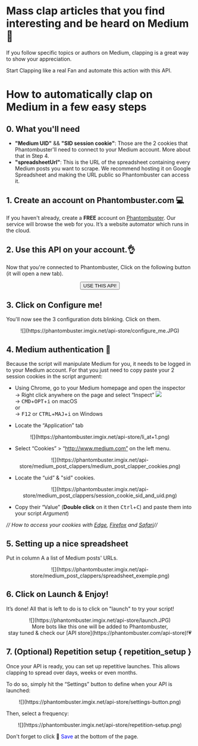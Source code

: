 # Mass clap articles that you find interesting and be heard on Medium 👏

If you follow specific topics or authors on Medium, clapping is a great way to show your appreciation.

Start Clapping like a real Fan and automate this action with this API.

# How to automatically clap on Medium in a few easy steps

## 0. What you'll need

- **"Medium UID"** &&  **"SID session cookie"**: Those are the 2 cookies that Phantombuster'll need to connect to your Medium account. More about that in Step 4.
- **"spreadsheetUrl"**: This is the URL of the spreadsheet containing every Medium posts you want to scrape. We recommend hosting it on Google Spreadsheet and making the URL public so Phantombuster can access it.

## 1. Create an account on Phantombuster.com 💻
If you haven't already, create a **FREE** account on [Phantombuster](https://phantombuster.com/register). Our service will browse the web for you. It’s a website automator which runs in the cloud. 

## 2. Use this API on your account.👌
Now that you're connected to Phantombuster, Click on the following button (it will open a new tab).

<center><button type="button" class="btn btn-warning callToAction" onclick="useThisApi()">USE THIS API!</button></center>

## 3. Click on Configure me!
You'll now see the 3 configuration dots blinking. Click on them.

<center>![](https://phantombuster.imgix.net/api-store/configure_me.JPG)</center>

## 4. Medium authentication 🔑

Because the script will manipulate Medium for you, it needs to be logged in to your Medium account. For that you just need to copy paste your 2 session cookies in the script argument:
* Using Chrome, go to your Medium homepage and open the inspector  
→ Right click anywhere on the page and select “Inspect” ![](https://phantombuster.imgix.net/api-store/Inspect+browser.png)  
→ <kbd>CMD</kbd>+<kbd>OPT</kbd>+<kbd>i</kbd> on macOS  
or  
→ <kbd>F12</kbd> or <kbd>CTRL</kbd>+<kbd>MAJ</kbd>+<kbd>i</kbd> on Windows

* Locate the “Application” tab

<center>![](https://phantombuster.imgix.net/api-store/li_at+1.png)</center>

* Select “Cookies” > “http://www.medium.com” on the left menu.

<center>![](https://phantombuster.imgix.net/api-store/medium_post_clappers/medium_post_clapper_cookies.png)</center>

* Locate the “uid” & "sid" cookies.

<center>![](https://phantombuster.imgix.net/api-store/medium_post_clappers/session_cookie_sid_and_uid.png)</center/>

* Copy their “Value” (**Double click** on it then <kbd>Ctrl</kbd>+<kbd>C</kbd>) and paste them into your script _Argument_)

_// How to access your cookies with <a href="https://wpdev.uservoice.com/forums/257854-microsoft-edge-developer/suggestions/6700922-cookie-inspection-and-editing" target="_blank">Edge</a>, <a href="https://developer.mozilla.org/en-US/docs/Tools/Storage_Inspector" target="_blank">Firefox</a> and <a href="https://www.macobserver.com/tmo/article/see_full_cookie_details_in_safari_5.1" target="_blank">Safari</a>//_

## 5. Setting up a nice spreadsheet

Put in column A a list of Medium posts' URLs.

<center>![](https://phantombuster.imgix.net/api-store/medium_post_clappers/spreadsheet_exemple.png)</center>


## 6. Click on Launch & Enjoy!

It’s done! All that is left to do is to click on "launch" to try your script!
<center>![](https://phantombuster.imgix.net/api-store/launch.JPG)</center>

<center>More bots like this one will be added to Phantombuster,</center>
<center>stay tuned & check our [API store](https://phantombuster.com/api-store)!💗</center>

##  7. (Optional) ️️Repetition setup { repetition_setup }

Once your API is ready, you can set up repetitive launches. This allows clapping to spread over days, weeks or even months. 

To do so, simply hit the “Settings” button to define when your API is launched:

<center>![](https://phantombuster.imgix.net/api-store/settings-button.png)</center>

Then, select a frequency:

<center>![](https://phantombuster.imgix.net/api-store/repetition-setup.png)</center>

Don't forget to click 💾 <span style="color:blue">Save</span> at the bottom of the page.

